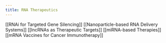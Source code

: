 ```yaml
---
title: RNA Therapeutics
---
```

[[RNAi for Targeted Gene Silencing]]
[[Nanoparticle-based RNA Delivery Systems]]
[[lncRNAs as Therapeutic Targets]]
[[miRNA-based Therapies]]
[[mRNA Vaccines for Cancer Immunotherapy]]
